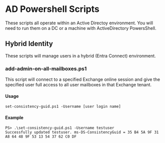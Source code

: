 # AD Powershell Scripts

These scripts all operate within an Active Directoy environment. You will need to run them on a DC or a machine with ActiveDirectory PowersShell.

## Hybrid Identity

These scripts will manage users in a hybrid (Entra Connect) environment.

### add-admin-on-all-mailboxes.ps1

This script will connect to a specified Exchange online session and give the specified user full access to all user mailboxes in that Exchange tenant.

#### Usage

```set-consistency-guid.ps1 -Username [user login name]```

#### Example

```
PS> .\set-consistency-guid.ps1 -Username testuser
Successfully updated testuser. ms-DS-ConsistencyGuid = 35 B4 5A 9F 31 A8 64 48 9F 53 13 54 37 62 C0 DF
```